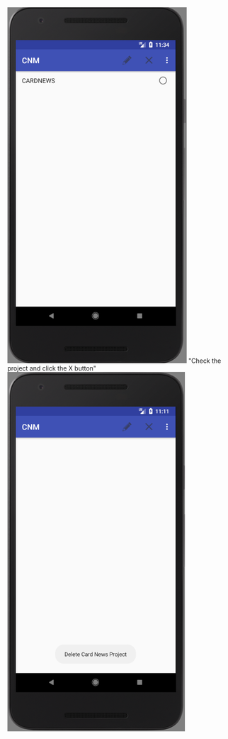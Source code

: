 
<img src = "https://github.com/Lee-Null/green-04/blob/master/Documetation/images/create%20cardnews.png">
"Check the project and click the X button"
<img src = "https://github.com/Lee-Null/green-04/blob/master/Documetation/images/delete%20complete.png">
